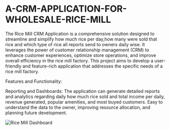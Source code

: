 # A-CRM-APPLICATION-FOR-WHOLESALE-RICE-MILL

The Rice Mill CRM Application is a comprehensive solution designed to streamline and simplify how much rice per day,how many were sold that rice and which type of rice all reports send to owners daily wise. It leverages the power of customer relationship management (CRM) to enhance customer experiences, optimize store operations, and improve overall efficiency in the rice mill factory. This project aims to develop a user-friendly and feature-rich application that addresses the specific needs of a rice mill factory.

Features and Functionality:

Reporting and Dashboards: The application can generate detailed reports and analytics regarding daily how much rice sold and total income per daily, revenue generated, popular amenities, and most buyed customers. Easy to understand the data to the owner, improving resource allocation, and planning future development.

![Rice Mill Dashboard](https://github.com/lasyapriya2/A-CRM-APPLICATION-FOR-WHOLESALE-RICE-MILL/assets/142497246/6cbcf5ee-58f1-4f63-9c5c-9669333024f9)
